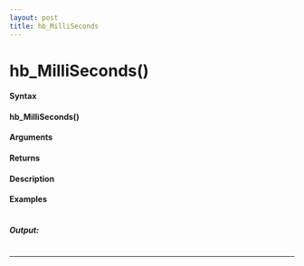 ```yaml
---
layout: post
title: hb_MilliSeconds
---
```


# hb_MilliSeconds()


#### Syntax

#### hb_MilliSeconds()

#### Arguments

#### Returns

#### Description

#### Examples

```

```

##### Output:

```

```

---